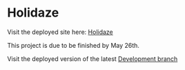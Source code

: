 # Holidaze

Visit the deployed site here: [Holidaze](https://holiday-booking-site.netlify.app/)

This project is due to be finished by May 26th.

Visit the deployed version of the latest [Development branch](https://dev-holiday.onrender.com/)
